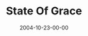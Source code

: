 ---
layout: message
category: message
series: "United States Of Addiction"
title: "State Of Grace"
date: 2004-10-23-00-00
message_id: 148
audio: "http://s3.amazonaws.com/crossroads-media/media/legacy/mp3/USA_04_10-22-04_Grace.mp3"
audio-duration: "40:20"
explicit: "N"
---